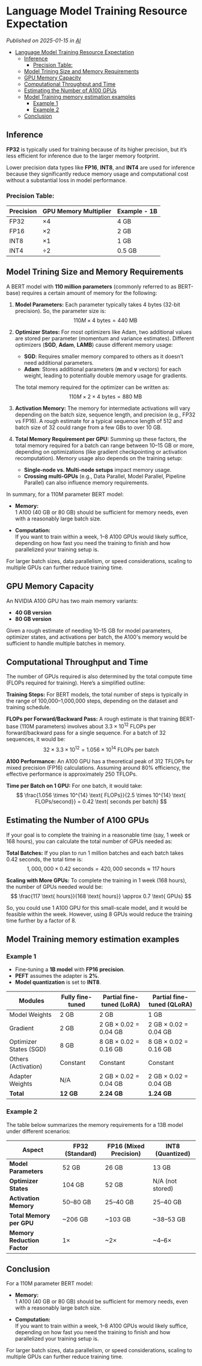# Language Model Training Resource Expectation

*Published on 2025-01-15 in [AI](../topics/ai.html)*

- [Language Model Training Resource Expectation](#language-model-training-resource-expectation)
  - [Inference](#inference)
    - [Precision Table:](#precision-table)
  - [Model Trining Size and Memory Requirements](#model-trining-size-and-memory-requirements)
  - [GPU Memory Capacity](#gpu-memory-capacity)
  - [Computational Throughput and Time](#computational-throughput-and-time)
  - [Estimating the Number of A100 GPUs](#estimating-the-number-of-a100-gpus)
  - [Model Training memory estimation examples](#model-training-memory-estimation-examples)
    - [Example 1](#example-1)
    - [Example 2](#example-2)
  - [Conclusion](#conclusion)

## Inference

**FP32** is typically used for training because of its higher precision, but it’s less efficient for inference due to the larger memory footprint.

Lower precision data types like **FP16**, **INT8**, and **INT4** are used for inference because they significantly reduce memory usage and computational cost without a substantial loss in model performance.

### Precision Table:

| Precision | GPU Memory Multiplier | Example - 1B  |
|-----------|------------------------|--------------|
| FP32      | ×4                     | 4 GB         |
| FP16      | ×2                     | 2 GB         |
| INT8      | ×1                     | 1 GB         |
| INT4      | ÷2                     | 0.5 GB       |

## Model Trining Size and Memory Requirements

A BERT model with **110 million parameters** (commonly referred to as BERT-base) requires a certain amount of memory for the following:

1. **Model Parameters:** Each parameter typically takes 4 bytes (32-bit precision). So, the parameter size is:  
  $$
  110M \times 4  \text{ bytes} = 440  \text{ MB}
  $$

2. **Optimizer States:** For most optimizers like Adam, two additional values are stored per parameter (momentum and variance estimates). 
     Different optimizers (**SGD**, **Adam**, **LAMB**) cause different memory usage:
     - **SGD**: Requires smaller memory compared to others as it doesn’t need additional parameters.
     - **Adam**: Stores additional parameters (**m** and **v** vectors) for each weight, leading to potentially double memory usage for gradients.
  
    The total memory required for the optimizer can be written as:  
  $$
  110M \times 2 \times 4  \text{ bytes} = 880  \text{ MB}
  $$


3. **Activation Memory:** The memory for intermediate activations will vary depending on the batch size, sequence length, and precision (e.g., FP32 vs FP16). A rough estimate for a typical sequence length of 512 and batch size of 32 could range from a few GBs to over 10 GB.

4. **Total Memory Requirement per GPU:** Summing up these factors, the total memory required for a batch can range between 10–15 GB or more, depending on optimizations (like gradient checkpointing or activation recomputation). Memory usage also depends on the training setup:
    
    - **Single-node vs. Multi-node setups** impact memory usage.
    - **Crossing multi-GPUs** (e.g., Data Parallel, Model Parallel, Pipeline Parallel) can also influence memory requirements.


In summary, for a 110M parameter BERT model:

- **Memory:**  
  1 A100 (40 GB or 80 GB) should be sufficient for memory needs, even with a reasonably large batch size.

- **Computation:**  
  If you want to train within a week, 1–8 A100 GPUs would likely suffice, depending on how fast you need the training to finish and how parallelized your training setup is.

For larger batch sizes, data parallelism, or speed considerations, scaling to multiple GPUs can further reduce training time.



## GPU Memory Capacity

An NVIDIA A100 GPU has two main memory variants:

- **40 GB version**  
- **80 GB version**

Given a rough estimate of needing 10–15 GB for model parameters, optimizer states, and activations per batch, the A100's memory would be sufficient to handle multiple batches in memory.

## Computational Throughput and Time

The number of GPUs required is also determined by the total compute time (FLOPs required for training). Here’s a simplified outline:

**Training Steps:** For BERT models, the total number of steps is typically in the range of 100,000–1,000,000 steps, depending on the dataset and training schedule.

**FLOPs per Forward/Backward Pass:** A rough estimate is that training BERT-base (110M parameters) involves about $3.3 \times 10^{12}$ FLOPs per forward/backward pass for a single sequence. For a batch of 32 sequences, it would be:  
  $$
  32 \times 3.3 \times 10^{12} = 1.056 \times 10^{14}  \text{ FLOPs per batch}
  $$

**A100 Performance:** An A100 GPU has a theoretical peak of $312  \text{ TFLOPs}$ for mixed precision (FP16) calculations. Assuming around 80% efficiency, the effective performance is approximately $250  \text{ TFLOPs}$.

**Time per Batch on 1 GPU:** For one batch, it would take:  
  $$
  \frac{1.056 \times 10^{14}  \text{ FLOPs}}{2.5 \times 10^{14}  \text{ FLOPs/second}} = 0.42  \text{ seconds per batch}
  $$

## Estimating the Number of A100 GPUs

If your goal is to complete the training in a reasonable time (say, 1 week or 168 hours), you can calculate the total number of GPUs needed as:

**Total Batches:** If you plan to run 1 million batches and each batch takes 0.42 seconds, the total time is:  
  $$
  1,000,000 \times 0.42  \text{ seconds} = 420,000  \text{ seconds} \approx 117  \text{ hours}
  $$

**Scaling with More GPUs:** To complete the training in 1 week (168 hours), the number of GPUs needed would be:  
  $$
  \frac{117  \text{ hours}}{168  \text{ hours}} \approx 0.7  \text{ GPUs}
  $$

  So, you could use 1 A100 GPU for this small-scale model, and it would be feasible within the week. However, using 8 GPUs would reduce the training time further by a factor of 8.

## Model Training memory estimation examples

### Example 1
- Fine-tuning a **1B model** with **FP16 precision**.
- **PEFT** assumes the adapter is **2%**.
- **Model quantization** is set to **INT8**.


| Modules                 | Fully fine-tuned | Partial fine-tuned (LoRA) | Partial fine-tuned (QLoRA) |
|-------------------------|------------------|---------------------------|----------------------------|
| Model Weights           | 2 GB            | 2 GB                      | 1 GB                       |
| Gradient                | 2 GB            | 2 GB × 0.02 = 0.04 GB     | 2 GB × 0.02 = 0.04 GB      |
| Optimizer States (SGD)  | 8 GB            | 8 GB × 0.02 = 0.16 GB     | 8 GB × 0.02 = 0.16 GB      |
| Others (Activation)     | Constant         | Constant                  | Constant                   |
| Adapter Weights         | N/A             | 2 GB × 0.02 = 0.04 GB     | 2 GB × 0.02 = 0.04 GB      |
| **Total**               | **12 GB**       | **2.24 GB**               | **1.24 GB**                |

### Example 2

The table below summarizes the memory requirements for a 13B model under different scenarios:

| **Aspect**                   | **FP32 (Standard)** | **FP16 (Mixed Precision)** | **INT8 (Quantized)** |
|------------------------------|---------------------|----------------------------|----------------------|
| **Model Parameters**         | 52 GB              | 26 GB                     | 13 GB               |
| **Optimizer States**         | 104 GB             | 52 GB                     | N/A (not stored)    |
| **Activation Memory**        | 50–80 GB           | 25–40 GB                  | 25–40 GB            |
| **Total Memory per GPU**     | ~206 GB            | ~103 GB                   | ~38–53 GB           |
| **Memory Reduction Factor**  | 1×                 | ~2×                       | ~4–6×               |




## Conclusion

For a 110M parameter BERT model:

- **Memory:**  
  1 A100 (40 GB or 80 GB) should be sufficient for memory needs, even with a reasonably large batch size.

- **Computation:**  
  If you want to train within a week, 1–8 A100 GPUs would likely suffice, depending on how fast you need the training to finish and how parallelized your training setup is.

For larger batch sizes, data parallelism, or speed considerations, scaling to multiple GPUs can further reduce training time.
